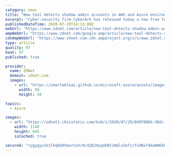```yaml
---
category: news
title: "New tool detects shadow admin accounts in AWS and Azure environments"
excerpt: "Cyber-security firm CyberArk has released today a new free tool that can detect \"shadow administrator accounts\" inside cloud environments like Amazon Web Services (AWS) and Microsoft Azure. The new tool, named SkyArk, comes with two components, namely ..."
publishedDateTime: 2020-07-29T14:13:00Z
webUrl: "https://www.zdnet.com/article/new-tool-detects-shadow-admin-accounts-in-aws-and-azure-environments/"
ampWebUrl: "https://www.zdnet.com/google-amp/article/new-tool-detects-shadow-admin-accounts-in-aws-and-azure-environments/"
cdnAmpWebUrl: "https://www-zdnet-com.cdn.ampproject.org/c/s/www.zdnet.com/google-amp/article/new-tool-detects-shadow-admin-accounts-in-aws-and-azure-environments/"
type: article
quality: 97
heat: 97
published: true

provider:
  name: ZDNet
  domain: zdnet.com
  images:
    - url: "https://smartableai.github.io/microsoft-azure/assets/images/organizations/zdnet.com-50x50.jpg"
      width: 50
      height: 50

topics:
  - Azure

images:
  - url: "https://zdnet1.cbsistatic.com/hub/i/2020/07/29/0497886b-30dc-474a-80c8-097db7c7d286/skyark.png"
    width: 1148
    height: 645
    isCached: true

secured: "rygygyv1k1lhq0d95morCnV/0c4ZQJOyq4U0IJmQlzZefz/YxdNxT4koNHEK6+4N2S4LP0lbWYc5Kkxlj8J3cEi8ovKK4LvEfSwnIe4Q9a1nkmZ7kEMB7tLdnygPqiikdKWM/1zY14Jii3x0/5A44yT24Oscqk31VmuX8hkPCm3oHMZI4wCSUMi1h6Z/g2GSlTq/F3soSnN8eQZ9SVuTUDZFPAgXVNY5k3u+A9XrS3s/cS2HT5/BunyOhfMVEByKt95C/NE3iERG4CXOhrYU3j+Ry4l1ohbzYMdiHRAlkAWYcRMav59q90q8kQoQZPOEb+5NjWajMkQsEYJvCu6mMQ==;jq0Thwl8TwdLW0LfsmTF1A=="
---
```


